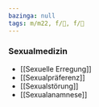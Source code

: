 ```yaml
---
bazinga: null
tags: m/m22, f/🦩, f/🍆
---
```

### Sexualmedizin
- [[Sexuelle Erregung]]
- [[Sexualpräferenz]]
- [[Sexualstörung]]
- [[Sexualanamnese]]